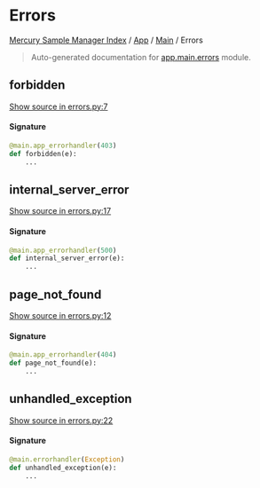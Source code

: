 # Errors

[Mercury Sample Manager Index](../../README.md#mercury-sample-manager-index) /
[App](../index.md#app) /
[Main](./index.md#main) /
Errors

> Auto-generated documentation for [app.main.errors](https://github.com/HolgerGraef/MSM/blob/master/app/main/errors.py) module.

## forbidden

[Show source in errors.py:7](https://github.com/HolgerGraef/MSM/blob/master/app/main/errors.py#L7)

#### Signature

```python
@main.app_errorhandler(403)
def forbidden(e):
    ...
```



## internal_server_error

[Show source in errors.py:17](https://github.com/HolgerGraef/MSM/blob/master/app/main/errors.py#L17)

#### Signature

```python
@main.app_errorhandler(500)
def internal_server_error(e):
    ...
```



## page_not_found

[Show source in errors.py:12](https://github.com/HolgerGraef/MSM/blob/master/app/main/errors.py#L12)

#### Signature

```python
@main.app_errorhandler(404)
def page_not_found(e):
    ...
```



## unhandled_exception

[Show source in errors.py:22](https://github.com/HolgerGraef/MSM/blob/master/app/main/errors.py#L22)

#### Signature

```python
@main.errorhandler(Exception)
def unhandled_exception(e):
    ...
```



